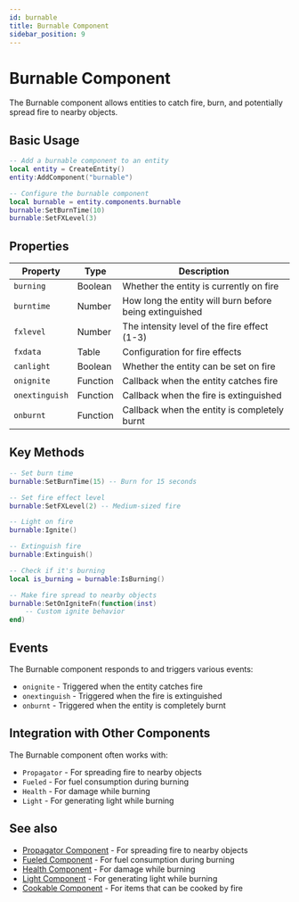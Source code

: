 ```yaml
---
id: burnable
title: Burnable Component
sidebar_position: 9
---
```


# Burnable Component

The Burnable component allows entities to catch fire, burn, and potentially spread fire to nearby objects.

## Basic Usage

```lua
-- Add a burnable component to an entity
local entity = CreateEntity()
entity:AddComponent("burnable")

-- Configure the burnable component
local burnable = entity.components.burnable
burnable:SetBurnTime(10)
burnable:SetFXLevel(3)
```

## Properties

| Property | Type | Description |
|----------|------|-------------|
| `burning` | Boolean | Whether the entity is currently on fire |
| `burntime` | Number | How long the entity will burn before being extinguished |
| `fxlevel` | Number | The intensity level of the fire effect (1-3) |
| `fxdata` | Table | Configuration for fire effects |
| `canlight` | Boolean | Whether the entity can be set on fire |
| `onignite` | Function | Callback when the entity catches fire |
| `onextinguish` | Function | Callback when the fire is extinguished |
| `onburnt` | Function | Callback when the entity is completely burnt |

## Key Methods

```lua
-- Set burn time
burnable:SetBurnTime(15) -- Burn for 15 seconds

-- Set fire effect level
burnable:SetFXLevel(2) -- Medium-sized fire

-- Light on fire
burnable:Ignite()

-- Extinguish fire
burnable:Extinguish()

-- Check if it's burning
local is_burning = burnable:IsBurning()

-- Make fire spread to nearby objects
burnable:SetOnIgniteFn(function(inst)
    -- Custom ignite behavior
end)
```

## Events

The Burnable component responds to and triggers various events:

- `onignite` - Triggered when the entity catches fire
- `onextinguish` - Triggered when the fire is extinguished
- `onburnt` - Triggered when the entity is completely burnt

## Integration with Other Components

The Burnable component often works with:

- `Propagator` - For spreading fire to nearby objects
- `Fueled` - For fuel consumption during burning
- `Health` - For damage while burning
- `Light` - For generating light while burning

## See also

- [Propagator Component](other-components.md) - For spreading fire to nearby objects
- [Fueled Component](other-components.md) - For fuel consumption during burning
- [Health Component](health.md) - For damage while burning
- [Light Component](other-components.md) - For generating light while burning
- [Cookable Component](cookable.md) - For items that can be cooked by fire 